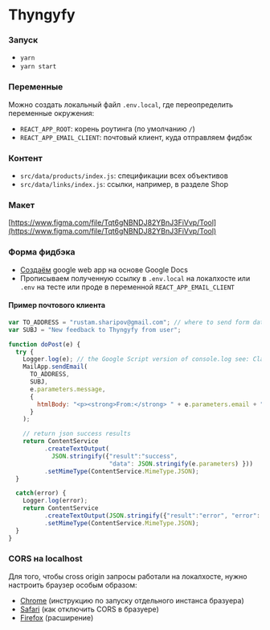 # Thyngyfy

### Запуск
* `yarn`
* `yarn start`

### Переменные
Можно создать локальный файл `.env.local`, где переопределить переменные окружения:

* `REACT_APP_ROOT`: корень роутинга (по умолчанию `/`)
* `REACT_APP_EMAIL_CLIENT`: почтовый клиент, куда отправляем фидбэк

### Контент
* `src/data/products/index.js`: спецификации всех объективов
* `src/data/links/index.js`: ссылки, например, в разделе Shop

### Макет
[https://www.figma.com/file/Tqt6gNBNDJ82YBnJ3FiVvp/Tool](https://www.figma.com/file/Tqt6gNBNDJ82YBnJ3FiVvp/Tool)

### Форма фидбэка
* [Создаём](https://github.com/dwyl/learn-to-send-email-via-google-script-html-no-server) google web app на основе Google Docs
* Прописываем полученную ссылку в `.env.local` на локалхосте или `.env` на тесте или проде в переменной `REACT_APP_EMAIL_CLIENT`

#### Пример почтового клиента
```javascript
var TO_ADDRESS = "rustam.sharipov@gmail.com"; // where to send form data
var SUBJ = "New feedback to Thyngyfy from user";

function doPost(e) {
  try {
    Logger.log(e); // the Google Script version of console.log see: Class Logger
    MailApp.sendEmail(
      TO_ADDRESS,
      SUBJ,
      e.parameters.message,
      {
        htmlBody: "<p><strong>From:</strong> " + e.parameters.email + "</p><p><strong>Message:</strong><br />" + e.parameters.message + "</p>"
      }
    );

    // return json success results
    return ContentService
          .createTextOutput(
            JSON.stringify({"result":"success",
                            "data": JSON.stringify(e.parameters) }))
          .setMimeType(ContentService.MimeType.JSON);
  }

  catch(error) {
    Logger.log(error);
    return ContentService
          .createTextOutput(JSON.stringify({"result":"error", "error": e}))
          .setMimeType(ContentService.MimeType.JSON);
  }
}
```

### CORS на localhost
Для того, чтобы cross origin запросы работали на локалхосте, нужно настроить браузер особым образом:

* [Chrome](https://alfilatov.com/posts/run-chrome-without-cors/) (инструкцию по запуску отдельного инстанса бразуера)
* [Safari](https://stackoverflow.com/a/12158217) (как отключить CORS в бразуере)
* [Firefox](https://addons.mozilla.org/ru/firefox/addon/access-control-allow-origin/) (расширение)
